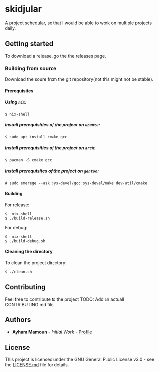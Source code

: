 # skidjular

A project schedular, so that I would be able to work on multiple projects daily.

## Getting started

To download a release, go the the releases page.

### Building from source

Download the soure from the git repository(not this might not be stable).

#### Prerequisites

##### Using ```nix```:

```shell
$ nix-shell
```

##### Install prerequisities of the project on ```ubuntu```:

```shell
$ sudo apt install cmake gcc
```

##### Install prerequisities of the project on ```arch```:

```shell
$ pacman -S cmake gcc
```

##### Install prerequisites of the project on ```gentoo```:

```shell
# sudo emerege --ask sys-devel/gcc sys-devel/make dev-util/cmake
```

#### Building

For release:

```shell
$  nix-shell
$ ./build-release.sh
```

For debug:

```shell
$  nix-shell
$ ./build-debug.sh
```

#### Cleaning the directory

To clean the project directory:

```shell
$ ./clean.sh
```

## Contributing

Feel free to contribute to the project
TODO: Add an actuall CONTRIBUTING.md file.

## Authors

* **Ayham Mamoun** - *Initial Work* - [Profile](https://gitlab.com/ayhamaboualfadl)

## License

This project is licensed under the GNU General Public License v3.0 - see the [LICENSE.md](LICENSE) file for details.
